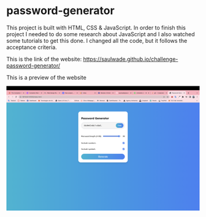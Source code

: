 # password-generator

This project is built with HTML, CSS & JavaScript. In order to finish this project I needed to do some research about JavaScript and I also watched some tutorials to get this done. I changed all the code, but it follows the acceptance criteria.

This is the link of the website: https://saulwade.github.io/challenge-password-generator/

This is a preview of the website

![Getting Started](website.jpg)
